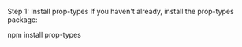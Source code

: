 Step 1: Install prop-types
If you haven't already, install the prop-types package:

npm install prop-types